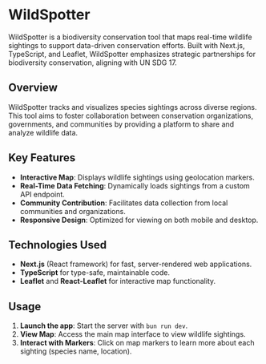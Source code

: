 # WildSpotter

WildSpotter is a biodiversity conservation tool that maps real-time wildlife sightings to support data-driven conservation efforts. Built with Next.js, TypeScript, and Leaflet, WildSpotter emphasizes strategic partnerships for biodiversity conservation, aligning with UN SDG 17.

## Overview

WildSpotter tracks and visualizes species sightings across diverse regions. This tool aims to foster collaboration between conservation organizations, governments, and communities by providing a platform to share and analyze wildlife data.

## Key Features

- **Interactive Map**: Displays wildlife sightings using geolocation markers.
- **Real-Time Data Fetching**: Dynamically loads sightings from a custom API endpoint.
- **Community Contribution**: Facilitates data collection from local communities and organizations.
- **Responsive Design**: Optimized for viewing on both mobile and desktop.

## Technologies Used

- **Next.js** (React framework) for fast, server-rendered web applications.
- **TypeScript** for type-safe, maintainable code.
- **Leaflet** and **React-Leaflet** for interactive map functionality.

## Usage

1. **Launch the app**: Start the server with `bun run dev`.
2. **View Map**: Access the main map interface to view wildlife sightings.
3. **Interact with Markers**: Click on map markers to learn more about each sighting (species name, location).
